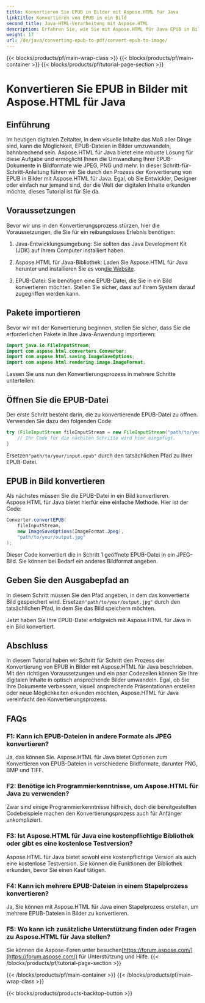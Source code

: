 ```yaml
---
title: Konvertieren Sie EPUB in Bilder mit Aspose.HTML für Java
linktitle: Konvertieren von EPUB in ein Bild
second_title: Java-HTML-Verarbeitung mit Aspose.HTML
description: Erfahren Sie, wie Sie mit Aspose.HTML für Java EPUB in Bilder konvertieren. Transformieren Sie Ihre digitalen Inhalte mühelos. Schritt-für-Schritt-Anleitung enthalten.
weight: 17
url: /de/java/converting-epub-to-pdf/convert-epub-to-image/
---
```


{{< blocks/products/pf/main-wrap-class >}}
{{< blocks/products/pf/main-container >}}
{{< blocks/products/pf/tutorial-page-section >}}

# Konvertieren Sie EPUB in Bilder mit Aspose.HTML für Java


## Einführung

Im heutigen digitalen Zeitalter, in dem visuelle Inhalte das Maß aller Dinge sind, kann die Möglichkeit, EPUB-Dateien in Bilder umzuwandeln, bahnbrechend sein. Aspose.HTML für Java bietet eine robuste Lösung für diese Aufgabe und ermöglicht Ihnen die Umwandlung Ihrer EPUB-Dokumente in Bildformate wie JPEG, PNG und mehr. In dieser Schritt-für-Schritt-Anleitung führen wir Sie durch den Prozess der Konvertierung von EPUB in Bilder mit Aspose.HTML für Java. Egal, ob Sie Entwickler, Designer oder einfach nur jemand sind, der die Welt der digitalen Inhalte erkunden möchte, dieses Tutorial ist für Sie da.

## Voraussetzungen

Bevor wir uns in den Konvertierungsprozess stürzen, hier die Voraussetzungen, die Sie für ein reibungsloses Erlebnis benötigen:

1. Java-Entwicklungsumgebung: Sie sollten das Java Development Kit (JDK) auf Ihrem Computer installiert haben.

2.  Aspose.HTML für Java-Bibliothek: Laden Sie Aspose.HTML für Java herunter und installieren Sie es von[die Website](https://releases.aspose.com/html/java/).

3. EPUB-Datei: Sie benötigen eine EPUB-Datei, die Sie in ein Bild konvertieren möchten. Stellen Sie sicher, dass auf Ihrem System darauf zugegriffen werden kann.

## Pakete importieren

Bevor wir mit der Konvertierung beginnen, stellen Sie sicher, dass Sie die erforderlichen Pakete in Ihre Java-Anwendung importieren:

```java
import java.io.FileInputStream;
import com.aspose.html.converters.Converter;
import com.aspose.html.saving.ImageSaveOptions;
import com.aspose.html.rendering.image.ImageFormat;
```

Lassen Sie uns nun den Konvertierungsprozess in mehrere Schritte unterteilen:

## Öffnen Sie die EPUB-Datei

Der erste Schritt besteht darin, die zu konvertierende EPUB-Datei zu öffnen. Verwenden Sie dazu den folgenden Code:

```java
try (FileInputStream fileInputStream = new FileInputStream("path/to/your/input.epub")) {
    // Ihr Code für die nächsten Schritte wird hier eingefügt.
}
```

 Ersetzen`"path/to/your/input.epub"` durch den tatsächlichen Pfad zu Ihrer EPUB-Datei.

## EPUB in Bild konvertieren

Als nächstes müssen Sie die EPUB-Datei in ein Bild konvertieren. Aspose.HTML für Java bietet hierfür eine einfache Methode. Hier ist der Code:

```java
Converter.convertEPUB(
    fileInputStream,
    new ImageSaveOptions(ImageFormat.Jpeg),
    "path/to/your/output.jpg"
);
```

Dieser Code konvertiert die in Schritt 1 geöffnete EPUB-Datei in ein JPEG-Bild. Sie können bei Bedarf ein anderes Bildformat angeben.

## Geben Sie den Ausgabepfad an

In diesem Schritt müssen Sie den Pfad angeben, in dem das konvertierte Bild gespeichert wird. Ersetzen`"path/to/your/output.jpg"` durch den tatsächlichen Pfad, in dem Sie das Bild speichern möchten.

Jetzt haben Sie Ihre EPUB-Datei erfolgreich mit Aspose.HTML für Java in ein Bild konvertiert.

## Abschluss

In diesem Tutorial haben wir Schritt für Schritt den Prozess der Konvertierung von EPUB in Bilder mit Aspose.HTML für Java beschrieben. Mit den richtigen Voraussetzungen und ein paar Codezeilen können Sie Ihre digitalen Inhalte in optisch ansprechende Bilder umwandeln. Egal, ob Sie Ihre Dokumente verbessern, visuell ansprechende Präsentationen erstellen oder neue Möglichkeiten erkunden möchten, Aspose.HTML für Java vereinfacht den Konvertierungsprozess.

## FAQs

### F1: Kann ich EPUB-Dateien in andere Formate als JPEG konvertieren?
Ja, das können Sie. Aspose.HTML für Java bietet Optionen zum Konvertieren von EPUB-Dateien in verschiedene Bildformate, darunter PNG, BMP und TIFF.

### F2: Benötige ich Programmierkenntnisse, um Aspose.HTML für Java zu verwenden?
Zwar sind einige Programmierkenntnisse hilfreich, doch die bereitgestellten Codebeispiele machen den Konvertierungsprozess auch für Anfänger unkompliziert.

### F3: Ist Aspose.HTML für Java eine kostenpflichtige Bibliothek oder gibt es eine kostenlose Testversion?
Aspose.HTML für Java bietet sowohl eine kostenpflichtige Version als auch eine kostenlose Testversion. Sie können die Funktionen der Bibliothek erkunden, bevor Sie einen Kauf tätigen.

### F4: Kann ich mehrere EPUB-Dateien in einem Stapelprozess konvertieren?
Ja, Sie können mit Aspose.HTML für Java einen Stapelprozess erstellen, um mehrere EPUB-Dateien in Bilder zu konvertieren.

### F5: Wo kann ich zusätzliche Unterstützung finden oder Fragen zu Aspose.HTML für Java stellen?
 Sie können die Aspose-Foren unter besuchen[https://forum.aspose.com/](https://forum.aspose.com/) für Unterstützung und Hilfe.
{{< /blocks/products/pf/tutorial-page-section >}}

{{< /blocks/products/pf/main-container >}}
{{< /blocks/products/pf/main-wrap-class >}}

{{< blocks/products/products-backtop-button >}}
